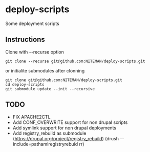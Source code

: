 deploy-scripts
==============

Some deployment scripts

Instructions
------------
Clone with --recurse option

    git clone --recurse git@github.com:NITEMAN/deploy-scripts.git

or initialite submodules after clonning

    git clone git@github.com:NITEMAN/deploy-scripts.git
    cd deploy-scripts
    git submodule update --init --recursive

TODO
----

* FIX APACHE2CTL
* Add CONF_OVERWRITE support for non drupal scripts
* Add symlink support for non drupal deployments
* Add registry_rebuild as submodule (https://drupal.org/project/registry_rebuild) (drush --include=pathamiregistryrebuid rr)
